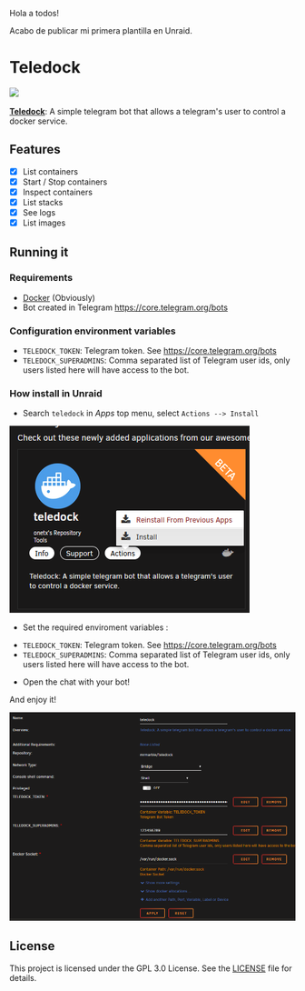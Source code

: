 Hola a todos!

Acabo de publicar mi primera plantilla en Unraid.





# Teledock

<img src="https://github.com/MrMarble/teledock/raw/master/assets/teledcock.png" width="180">

**[Teledock](https://github.com/MrMarble/teledock)**: A simple telegram bot that allows a telegram's user to control a docker service.

## Features

- [x] List containers
- [x] Start / Stop containers
- [x] Inspect containers
- [x] List stacks
- [x] See logs
- [x] List images

## Running it

### Requirements

- [Docker](https://docker.com) (Obviously)
- Bot created in Telegram <a href="https://core.telegram.org/bots" target="_blank">https://core.telegram.org/bots</a>

### Configuration environment variables

- `TELEDOCK_TOKEN`: Telegram token. See <a href="https://core.telegram.org/bots" target="_blank">https://core.telegram.org/bots</a>
- `TELEDOCK_SUPERADMINS`: Comma separated list of Telegram user ids, only users listed here will have access to the bot.


### How install in Unraid

* Search `teledock` in *Apps* top menu, select `Actions --> Install`

![](teledock_app.png)


* Set the required enviroment variables :

- `TELEDOCK_TOKEN`: Telegram token. See https://core.telegram.org/bots
- `TELEDOCK_SUPERADMINS`: Comma separated list of Telegram user ids, only users listed here will have access to the bot.

* Open the chat with your bot!

And enjoy it!


![](container_config.png)

## License

This project is licensed under the GPL 3.0 License. See the [LICENSE](..\LICENSE)
file for details.

